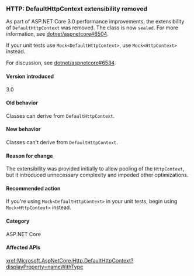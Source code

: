 ### HTTP: DefaultHttpContext extensibility removed

As part of ASP.NET Core 3.0 performance improvements, the extensibility of `DefaultHttpContext` was removed. The class is now `sealed`. For more information, see [dotnet/aspnetcore#6504](https://github.com/dotnet/aspnetcore/pull/6504).

If your unit tests use `Mock<DefaultHttpContext>`, use `Mock<HttpContext>` instead.

For discussion, see [dotnet/aspnetcore#6534](https://github.com/dotnet/aspnetcore/issues/6534).

#### Version introduced

3.0

#### Old behavior

Classes can derive from `DefaultHttpContext`.

#### New behavior

Classes can't derive from `DefaultHttpContext`.

#### Reason for change

The extensibility was provided initially to allow pooling of the `HttpContext`, but it introduced unnecessary complexity and impeded other optimizations.

#### Recommended action

If you're using `Mock<DefaultHttpContext>` in your unit tests, begin using `Mock<HttpContext>` instead.

#### Category

ASP.NET Core

#### Affected APIs

<xref:Microsoft.AspNetCore.Http.DefaultHttpContext?displayProperty=nameWithType>

<!--

#### Affected APIs

`T:Microsoft.AspNetCore.Http.DefaultHttpContext`

-->
